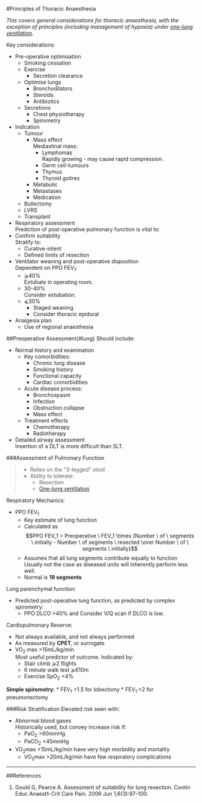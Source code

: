 #Principles of Thoracic Anaesthesia

*This covers general considerations for thoracic anaesthesia, with the exception of principles (including management of hypoxia) under [one-lung ventilation](/management/resp/olv.md).*

Key considerations:
* Pre-operative optimisation
	* Smoking cessation
	* Exercise
		* Secretion clearance
	* Optimise lungs
		* Bronchodilators
		* Steroids
		* Antibiotics
	* Secretions
		* Chest physiotherapy
		* Spirometry
* Indication
	* Tumour
		* Mass effect  
		Mediastinal mass:
			* Lymphomas  
			Rapidly growing - may cause rapid compression.
			* Germ cell-tumours
			* Thymus
			* Thyroid goitres
		* Metabolic
		* Metastases
		* Medication
	* Bullectomy
	* LVRS
	* Transplant
* Respiratory assessment  
Prediction of post-operative pulmonary function is vital to:
* Confirm suitability  
Stratify to:
	* Curative-intent
	* Defined limits of resection
* Ventilator weaning and post-operative disposition  
Dependent on PPO FEV<sub>1</sub>:
	* ⩾40%  
	Extubate in operating room.
	* 30-40%  
	Consider extubation.
	* ⩽30%  
		* Staged weaning
		* Consider thoracic epidural
* Analgesia plan
	* Use of regional anaesthesia



##Preoperative Assessment{#lung}
Should include:
* Normal history and examination
	* Key comorbidities:
		* Chronic lung disease
		* Smoking history
		* Functional capacity
		* Cardiac comorbidities
	* Acute disease process:
		* Bronchospasm
		* Infection
		* Obstruction.collapse
		* Mass effect
	* Treatment effects
		* Chemotherapy
		* Radiotherapy
* Detailed airway assessment  
Insertion of a DLT is more difficult than SLT.


###Assessment of Pulmonary Function
> * Relies on the "3-legged" stool
> * Ability to tolerate:
>	* Resection
>	* [One-lung ventilation](/management/resp/olv.md)




Respiratory Mechanics:
* PPO FEV<sub>1</sub>
	* Key estimate of lung function
	* Calculated as $$PPO FEV_1 = Preoperative \ FEV_1 \times {Number \ of \ segments \ initially - Number \ of segments \ resected \over Number \ of \ segments \ initially}$$
	* Assumes that all lung segments contribute equally to function  
	Usually not the case as diseased units will inherently perform less well.
	* Normal is **19 segments**



Lung parenchymal function:
* Predicted post-operative lung function, as predicted by complex spirometry: 
	* PPO DLCO >40% and 
	Consider V/Q scan if DLCO is low. 


Cardiopulmonary Reserve:
* Not always available, and not always performed
* As measured by **CPET**, or surrogate
* VO<sub>2</sub> max >15mL/kg/min  
Most useful predictor of outcome. Indicated by:
	* Stair climb ⩾2 flights
	* 6 minute walk test ⩾610m
	* Exercise SpO<sub>2</sub> <4%


**Simple spirometry**:
	* FEV<sub>1</sub> >1.5 for lobectomy
	* FEV<sub>1</sub> >2 for pneumonectomy



###Risk Stratification
Elevated risk seen with:
* Abnormal blood gases  
Historically used, but convey increase risk if:
	* PaO<sub>2</sub> >60mmHg
	* PaCO<sub>2</sub> <45mmHg
* VO<sub>2</sub>max <15mL/kg/min have very high morbidity and mortality
	* VO<sub>2</sub>max >20mL/kg/min have few respiratory complications

---
##References
1. Gould G, Pearce A. Assessment of suitability for lung resection. Contin Educ Anaesth Crit Care Pain. 2006 Jun 1;6(3):97–100. 
